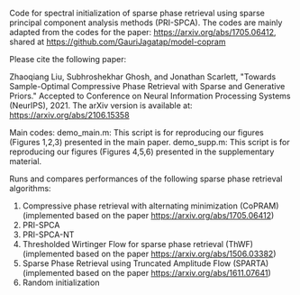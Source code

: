 Code for spectral initialization of sparse phase retrieval using sparse principal component analysis methods (PRI-SPCA). 
The codes are mainly adapted from the codes for the paper: https://arxiv.org/abs/1705.06412, shared at https://github.com/GauriJagatap/model-copram

Please cite the following paper:

Zhaoqiang Liu, Subhroshekhar Ghosh, and Jonathan Scarlett, "Towards Sample-Optimal Compressive Phase Retrieval with Sparse and Generative Priors." Accepted to Conference on Neural Information Processing Systems (NeurIPS), 2021.
The arXiv version is available at: https://arxiv.org/abs/2106.15358

Main codes:
demo_main.m: This script is for reproducing our figures (Figures 1,2,3) presented in the main paper.
demo_supp.m: This script is for reproducing our figures (Figures 4,5,6) presented in the supplementary material.

Runs and compares performances of the following sparse phase retrieval algorithms:
1. Compressive phase retrieval with alternating minimization (CoPRAM)
(implemented based on the paper https://arxiv.org/abs/1705.06412)
2. PRI-SPCA
3. PRI-SPCA-NT
4. Thresholded Wirtinger Flow for sparse phase retrieval (ThWF)
(implemented based on the paper https://arxiv.org/abs/1506.03382)
5. Sparse Phase Retrieval using Truncated Amplitude Flow (SPARTA)
(implemented based on the paper https://arxiv.org/abs/1611.07641)
6. Random initialization 





